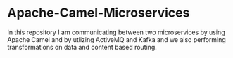 # Apache-Camel-Microservices

In this repository I am communicating between two microservices by using Apache Camel and by utlizing ActiveMQ and Kafka and we also performing transformations on data and content based routing.
